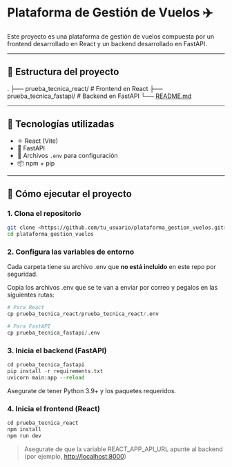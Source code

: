 # Plataforma de Gestión de Vuelos ✈️

Este proyecto es una plataforma de gestión de vuelos compuesta por un frontend desarrollado en React y un backend desarrollado en FastAPI.

---

## 📁 Estructura del proyecto

.
├── prueba_tecnica_react/      # Frontend en React
├── prueba_tecnica_fastapi/    # Backend en FastAPI
└── [README.md](http://readme.md/)

---

## 🧪 Tecnologías utilizadas

- ⚛️ React (Vite)
- 🐍 FastAPI
- 🔐 Archivos `.env` para configuración
- 📦 npm + pip

---

## 🚀 Cómo ejecutar el proyecto

### 1. Clona el repositorio

```bash
git clone <https://github.com/tu_usuario/plataforma_gestion_vuelos.git>
cd plataforma_gestion_vuelos
```

### **2. Configura las variables de entorno**

Cada carpeta tiene su archivo .env que **no está incluido** en este repo por seguridad.

Copia los archivos .env que se te van a enviar por correo y pegalos en las siguientes rutas:

```python
# Para React
cp prueba_tecnica_react/prueba_tecnica_react/.env

# Para FastAPI
cp prueba_tecnica_fastapi/.env
```

### **3. Inicia el backend (FastAPI)**

```python
cd prueba_tecnica_fastapi
pip install -r requirements.txt
uvicorn main:app --reload
```

Asegurate de tener Python 3.9+ y los paquetes requeridos.

### **4. Inicia el frontend (React)**

```python
cd prueba_tecnica_react
npm install
npm run dev
```

> Asegurate de que la variable REACT_APP_API_URL apunte al backend (por ejemplo, [http://localhost:8000](http://localhost:8000/))
>